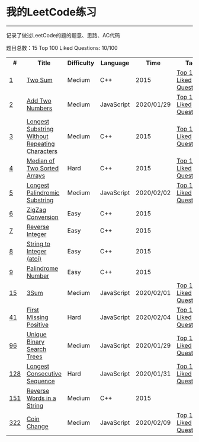 #	我的LeetCode练习
---
记录了做过LeetCode的题的题意、思路、AC代码

题目总数：15
Top 100 Liked Questions: 10/100

<table>
<tr>
	<th>#</th>
	<th>Title</th>
	<th>Difficulty</th>
	<th>Language</th>
	<th>Time</th>
	<th>Tag</th>
</tr>
<tr>
	<td><a href="https://leetcode.com/problems/two-sum/" target="_blank">1</a></td>
	<td><a href="./src/Two_Sum/README.md">Two Sum</a></td>
	<td>Medium</td>
	<td>C++</td>
	<td>2015</td>
	<td>
		<a href="https://leetcode.com/problemset/top-100-liked-questions/" target="view_frame">Top 100 Liked Questions</a>
	</td>
</tr>
<tr>
	<td><a href="https://leetcode.com/problems/add-two-numbers/" target="_blank">2</a></td>
	<td><a href="./src/Add_Two_Numbers/README.md">Add Two Numbers</a></td>
	<td>Medium</td>
	<td>JavaScript</td>
	<td>2020/01/29</td>
	<td>
		<a href="https://leetcode.com/problemset/top-100-liked-questions/" target="view_frame">Top 100 Liked Questions</a>
	</td>
</tr>
<tr>
	<td><a href="https://leetcode.com/problems/longest-substring-without-repeating-characters/" target="_blank">3</a></td>
	<td><a href="./src/Longest_Substring_Without_Repeating_Characters/README.md">Longest Substring Without Repeating Characters</a></td>
	<td>Medium</td>
	<td>C++</td>
	<td>2015</td>
	<td>
		<a href="https://leetcode.com/problemset/top-100-liked-questions/" target="view_frame">Top 100 Liked Questions</a>
	</td>
</tr>
<tr>
	<td><a href="https://leetcode.com/problems/median-of-two-sorted-arrays/" target="_blank">4</a></td>
	<td><a href="./src/Median_of_Two_Sorted_Arrays/README.md">Median of Two Sorted Arrays</a></td>
	<td>Hard</td>
	<td>C++</td>
	<td>2015</td>
	<td>
		<a href="https://leetcode.com/problemset/top-100-liked-questions/" target="view_frame">Top 100 Liked Questions</a>
	</td>
</tr>
<tr>
	<td><a href="https://leetcode.com/problems/longest-palindromic-substring/" target="_blank">5</a></td>
	<td><a href="./src/Longest_Palindromic_Substring/README.md">Longest Palindromic Substring</a></td>
	<td>Medium</td>
	<td>JavaScript</td>
	<td>2020/02/02</td>
	<td>
		<a href="https://leetcode.com/problemset/top-100-liked-questions/" target="view_frame">Top 100 Liked Questions</a>
	</td>
</tr>
<tr>
	<td><a href="https://leetcode.com/problems/zigzag-conversion/" target="_blank">6</a></td>
	<td><a href="./src/Zigzag_Conversion/README.md">ZigZag Conversion</a></td>
	<td>Easy</td>
	<td>C++</td>
	<td>2015</td>
	<td></td>
</tr>
<tr>
	<td><a href="https://leetcode.com/problems/reverse-integer/" target="_blank">7</a></td>
	<td><a href="./src/Reverse_Integer/README.md">Reverse Integer</a></td>
	<td>Easy</td>
	<td>C++</td>
	<td>2015</td>
	<td></td>
</tr>
<tr>
	<td><a href="https://leetcode.com/problems/string-to-integer-atoi/" target="_blank">8</a></td>
	<td><a href="./src/String_to_Integer/README.md">String to Integer (atoi) </a></td>
	<td>Easy</td>
	<td>C++</td>
	<td>2015</td>
	<td></td>
</tr>
<tr>
	<td><a href="https://leetcode.com/problems/palindrome-number/" target="_blank">9</a></td>
	<td><a href="./src/Palindrome_Number/README.md">Palindrome Number</a></td>
	<td>Easy</td>
	<td>C++</td>
	<td>2015</td>
	<td></td>
</tr>
<tr>
	<td><a href="https://leetcode.com/problems/3sum/" target="_blank">15</a></td>
	<td><a href="./src/3Sum/README.md">3Sum</a></td>
	<td>Medium</td>
	<td>JavaScript</td>
	<td>2020/02/01</td>
	<td>
		<a href="https://leetcode.com/problemset/top-100-liked-questions/" target="view_frame">Top 100 Liked Questions</a>
	</td>
</tr>
<tr>
	<td><a href="https://leetcode.com/problems/first-missing-positive/" target="_blank">41</a></td>
	<td><a href="./src/First_Missing_Positive/README.md">First Missing Positive</a></td>
	<td>Hard</td>
	<td>JavaScript</td>
	<td>2020/02/04</td>
	<td>
		<a href="https://leetcode.com/problemset/top-100-liked-questions/" target="view_frame">Top 100 Liked Questions</a>
	</td>
</tr>
<tr>
	<td><a href="https://leetcode.com/problems/unique-binary-search-trees/" target="_blank">96</a></td>
	<td><a href="./src/Unique_Binary_Search_Trees/README.md">Unique Binary Search Trees</a></td>
	<td>Medium</td>
	<td>JavaScript</td>
	<td>2020/01/29</td>
	<td>
		<a href="https://leetcode.com/problemset/top-100-liked-questions/" target="view_frame">Top 100 Liked Questions</a>
	</td>
</tr>
<tr>
	<td><a href="https://leetcode.com/problems/longest-consecutive-sequence/" target="_blank">128</a></td>
	<td><a href="./src/Unique_Binary_Search_Trees/README.md">Longest Consecutive Sequence</a></td>
	<td>Hard</td>
	<td>JavaScript</td>
	<td>2020/01/31</td>
	<td>
		<a href="https://leetcode.com/problemset/top-100-liked-questions/" target="view_frame">Top 100 Liked Questions</a>
	</td>
</tr>
<tr>
	<td><a href="https://leetcode.com/problems/reverse-words-in-a-string/" target="_blank">151</a></td>
	<td><a href="./src/Reverse_Words_in_a_String/README.md">Reverse Words in a String</a></td>
	<td>Medium</td>
	<td>C++</td>
	<td>2015</td>
	<td></td>
</tr>
<tr>
	<td><a href="https://leetcode.com/problems/coin-change/" target="_blank">322</a></td>
	<td><a href="./src/322.Coin_Change/README.md">Coin Change</a></td>
	<td>Medium</td>
	<td>JavaScript</td>
	<td>2020/02/09</td>
	<td>
		<a href="https://leetcode.com/problemset/top-100-liked-questions/" target="view_frame">Top 100 Liked Questions</a>
	</td>
</tr>
</table>